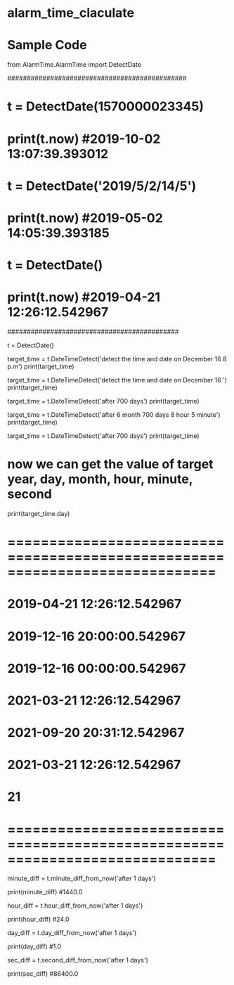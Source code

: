 # alarm_time_claculate
# Sample Code
from AlarmTime.AlarmTime import DetectDate

##############################################
# t = DetectDate(1570000023345) 
# print(t.now) #2019-10-02 13:07:39.393012
# t = DetectDate('2019/5/2/14/5') 
# print(t.now)  #2019-05-02 14:05:39.393185
# t = DetectDate() 
# print(t.now) #2019-04-21 12:26:12.542967
############################################

t = DetectDate()

target_time = t.DateTimeDetect('detect the time and date on December 16 8 p.m')
print(target_time) 

target_time = t.DateTimeDetect('detect the time and date on December 16 ')
print(target_time) 

target_time = t.DateTimeDetect('after 700 days')
print(target_time)

target_time = t.DateTimeDetect('after 6 month 700 days 8 hour 5 minute')
print(target_time)

target_time = t.DateTimeDetect('after 700 days')
print(target_time) 


# now we can get the value of target year, day, month, hour, minute, second
print(target_time.day) 

# =============================================================================
# 2019-04-21 12:26:12.542967
# 2019-12-16 20:00:00.542967
# 2019-12-16 00:00:00.542967
# 2021-03-21 12:26:12.542967
# 2021-09-20 20:31:12.542967
# 2021-03-21 12:26:12.542967
# 21
# =============================================================================

minute_diff = t.minute_diff_from_now('after 1 days')

print(minute_diff)
#1440.0

hour_diff = t.hour_diff_from_now('after 1 days')

print(hour_diff)
#24.0

day_diff = t.day_diff_from_now('after 1 days')

print(day_diff)
#1.0

sec_diff = t.second_diff_from_now('after 1 days')

print(sec_diff)
#86400.0
